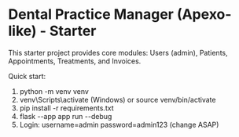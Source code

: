 # Dental Practice Manager (Apexo-like) - Starter

This starter project provides core modules: Users (admin), Patients, Appointments, Treatments, and Invoices.

Quick start:
1. python -m venv venv
2. venv\Scripts\activate  (Windows) or source venv/bin/activate
3. pip install -r requirements.txt
4. flask --app app run --debug
5. Login: username=admin password=admin123 (change ASAP)
